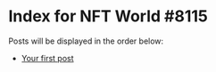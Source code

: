 # Index for NFT World #8115
Posts will be displayed in the order below:

- [Your first post](./001-first.md)

